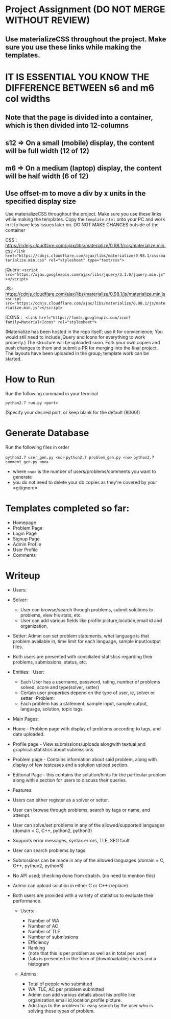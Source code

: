 # Project Assignment (DO NOT MERGE WITHOUT REVIEW) 

## Use materializeCSS throughout the project. Make sure you use these links while making the templates.
# IT IS ESSENTIAL YOU KNOW THE DIFFERENCE BETWEEN s6 and m6 col widths
## Note that the page is divided into a container, which is then divided into 12-columns
## s12 => On a small (mobile) display, the content will be full width (12 of 12)
## m6 => On a medium (laptop) display, the content will be half width (6 of 12)
## Use offset-m<x> to move a div by x units in the specified display size

Use materializeCSS throughout the project. Make sure you use these links while making the templates.
Copy the ` template.html ` onto your PC and work in it to have less issues later on. DO NOT MAKE CHANGES outside of the container

CSS : https://cdnjs.cloudflare.com/ajax/libs/materialize/0.98.1/css/materialize.min.css
` <link href="https://cdnjs.cloudflare.com/ajax/libs/materialize/0.98.1/css/materialize.min.css" rel="stylesheet" type="text/css"> `

jQuery: ` <script src="https://ajax.googleapis.com/ajax/libs/jquery/3.1.0/jquery.min.js"></script> `

JS  : https://cdnjs.cloudflare.com/ajax/libs/materialize/0.98.1/js/materialize.min.js
` <script src="https://cdnjs.cloudflare.com/ajax/libs/materialize/0.98.1/js/materialize.min.js"></script> `

ICONS : ` <link href="https://fonts.googleapis.com/icon?family=Material+Icons" rel="stylesheet">`

(Materialize has been hosted in the repo itself; use it for convienience; You would still need to include jQuery and Icons for everything to work properly.)
The structure will be uploaded soon. Fork your own copies and push changes to them and submit a PR for merging into the final project.
The layouts have been uploaded in the group; template work can be started. 


# How to Run

Run the following command in your terminal

` python2.7 run.py <port> `

(Specify your desired port, or keep blank for the default (8000))

# Generate Database

Run the following files in order 

` python2.7 user_gen.py <no> `
` python2.7 problem_gen.py <no> `
` python2.7 comment_gen.py <no> `

* where `<no>` is the number of users/problems/comments you want to generate 
* you do not need to delete your db copies as they're covered by your =gitignore= 


# Templates completed so far:

- Homepage
- Problem Page
- Login Page
- Signup Page
- Admin Profile
- User Profile
- Comments 

# Writeup 
- Users:
 - Solver: 
 	- User can browse/search through problems, submit solutions to problems, view his stats, etc.
 	- User can add various fields like profile picture,location,email id and organization,
 - Setter: Admin can set problem statements, what language is that problem available in, time limit for each language, sample input/output files.
 - Both users are presented with conciliated statistics regarding their problems, submissions, status, etc.

- Entities:
 -User:
 	- Each User has a username, password, rating, number of problems solved, score and type(solver, setter)
 	- Certain user properties depend on the type of user, ie, solver or setter
 -Problem:
 	- Each problem has a statement, sample input, sample output, language, solution, topic tags

- Main Pages:
 - Home - Problem page with display of problems according to tags, and date uploaded.
 - Profile page - View submissions/uploads alongwith textual and graphical statistics about submissions
 - Problem page - Contains information about said problem, along with display of few testcases and a solution upload section.
 - Editorial Page - this contains the solution/hints for the particular problem along with a section for users to discuss their queries.

- Features:
 - Users can either register as a solver or setter.
 - User can browse through problems, search by tags or name, and attempt.
 - User can solve/set problems in any of the allowed/supported languages (domain = C, C++, python2, python3)
 - Supports error messages, syntax errors, TLE, SEG fault
 - User can search problems by tags 

 - Submissions can be made in any of the allowed languages (domain =  C, C++, python2, python3)
 - No API used; checking done from stratch. (no need to mention this)
 - Admin can upload solution in either C or C++ (replace)

 - Both users are provided with a variety of statistics to evaluate their performance.
 	- Users:
 		- Number of WA
 		- Number of AC
 		- Number of TLE
 		- Number of submissions
 		- Efficiency
 		- Ranking 
 		- (note that this is per problem as well as in total per user)
 		- Data is presented in the form of (downloadable) charts and a histogram

 	- Admins:
 		- Total of people who submitted 
 		- WA, TLE, AC per problem submitted
 		- Admin can add various details about his profile like organization,email id,location,profile picture.
 		- Add tags to the problem for easy search by the user who is solving these types of problem. 
